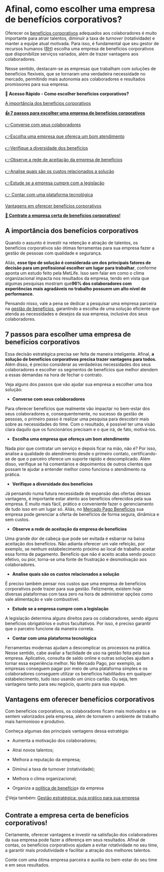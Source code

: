 # Afinal, como escolher uma empresa de benefícios corporativos?

Oferecer os [benefícios corporativos](https://meubolso.mercadopago.com.br/beneficios-corporativos-bem-estar-colaborador) adequados aos colaboradores é muito importante para atrair talentos, diminuir a taxa de *turnover* (rotatividade) e manter a equipe atual motivada. Para isso, é fundamental que seu gestor de recursos humanos ([RH](https://meubolso.mercadopago.com.br/tendencias-de-rh)) escolha uma empresa de benefícios corporativos que disponibilize serviços variados, além de trazer vantagens aos colaboradores.

Nesse sentido, destacam-se as empresas que trabalham com soluções de benefícios flexíveis, que se tornaram uma verdadeira necessidade no mercado, permitindo mais autonomia aos colaboradores e resultados promissores para sua empresa.

**💙 Acesso Rápido - Como escolher benefícios corporativos?**

[A importância dos benefícios corporativos](#A)

**[👍 7 passos para escolher uma empresa de benefícios corporativos](#B)**

[](#C)[👉](#I)[Converse com seus colaboradores](#C)

[](#D)[👉](#I)[Escolha uma empresa que ofereça um bom atendimento](#D)

[](#E)[👉](#I)[Verifique a diversidade dos benefícios](#E)

[](#F)[👉](#I)[Observe a rede de aceitação da empresa de benefícios](#F)

[](#G)[👉](#I)[Analise quais são os custos relacionados a solução](#G)

[](#H)[👉](#I)[Estude se a empresa cumpre com a legislação](#H)

[👉 Contar com uma plataforma tecnológica](#I)

[Vantagens em oferecer benefícios corporativos](#J)

**[💙 Contrate a empresa certa de benefícios corporativos!](#L)**

[](#)
## **A importância dos benefícios corporativos**

Quando o assunto é investir na retenção e atração de talentos, os benefícios corporativos são ótimas ferramentas para sua empresa fazer a gestão de pessoas com qualidade e segurança.

Aliás, **esse tipo de solução é considerada um dos principais fatores de decisão para um profissional escolher um lugar para trabalhar**, conforme aponta um estudo feito pela MetLife. Isso sem falar em como o clima organizacional impacta nos resultados da empresa, tendo em vista que algumas pesquisas mostram que**96% dos colaboradores com experiências mais agradáveis no trabalho possuem um alto nível de performance.**

Pensando nisso, vale a pena se dedicar a pesquisar uma empresa parceira na [gestão de benefícios](https://meubolso.mercadopago.com.br/gestao-de-beneficios), garantindo a escolha de uma solução eficiente que atenda as necessidades e desejos da sua empresa, inclusive dos seus colaboradores.

[](#)
## **7 passos para escolher uma empresa de benefícios corporativos**

Essa decisão estratégica precisa ser feita de maneira inteligente. Afinal, **a solução de benefícios corporativos precisa trazer vantagens para todos.** Além disso, é preciso considerar as verdadeiras necessidades dos seus colaboradores e escolher os segmentos de benefícios que melhor atendem a essas demandas na hora de fechar o contrato.

Veja alguns dos passos que vão ajudar sua empresa a escolher uma boa solução:

[](#)

- **Converse com seus colaboradores** 

Para oferecer benefícios que realmente vão impactar no bem-estar dos seus colaboradores e, consequentemente, no sucesso da gestão de pessoas, o primeiro passo é realizar uma pesquisa para descobrir mais sobre as necessidades do time. Com o resultado, é possível ter uma visão clara daquilo que os funcionários precisam e o que irá, de fato, motivá-los.

[](#)

- **Escolha uma empresa que ofereça um bom atendimento**

Nada pior que contratar um serviço e depois ficar na mão, não é? Por isso, analise a qualidade do atendimento desde o primeiro contato, certificando-se de que o parceiro oferece um suporte rápido e descomplicado. Além disso, verifique se há comentários e depoimentos de outros clientes que possam te ajudar a entender melhor como funciona o atendimento na prática.

[](#)

- **Verifique a diversidade dos benefícios**

Já pensando numa futura necessidade de expansão das ofertas dessas vantagens, é importante estar atento aos benefícios oferecidos pela sua empresa. É muito mais fácil, prático e conveniente fazer o gerenciamento de tudo isso em um lugar só. Aliás, no [Mercado Pago Benefícios](https://conteudo.mercadopago.com.br/o-que-oferecer-com-mercado-pago-beneficios) sua empresa pode gerenciar a oferta de benefícios de forma segura, dinâmica e sem custos.

[](#)

- **Observe a rede de aceitação da empresa de benefícios** 

Uma grande dor de cabeça que pode ser evitada é esbarrar na baixa aceitação dos benefícios. Não adianta oferecer um vale refeição, por exemplo, se nenhum estabelecimento próximo ao local de trabalho aceitar essa forma de pagamento. Benefício que não é aceito acaba sendo pouco efetivo, ou pior, torna-se uma fonte de frustração e desmotivação aos colaboradores.

[](#)

- **Analise quais são os custos relacionados a solução**

É preciso também pensar nos custos que uma empresa de benefícios corporativos pode trazer para sua gestão. Felizmente, existem hoje diversas plataformas com taxa zero na hora de administrar opções como vale alimentação e vale combustível.

[](#)

- **Estude se a empresa cumpre com a legislação**

A legislação determina alguns direitos para os colaboradores, sendo alguns benefícios obrigatórios e outros facultativos. Por isso, é preciso garantir que o parceiro funcione da maneira correta.

[](#)

- **Contar com uma plataforma tecnológica**

Ferramentas modernas ajudam a descomplicar os processos na prática. Nesse sentido, cabe avaliar a facilidade de uso na gestão feita pela sua empresa. Aplicativo, consulta de saldo online e outras soluções ajudam a tornar essa experiência melhor. No Mercado Pago, por exemplo, as empresas conseguem pagar por meio de uma plataforma simples e os colaboradores conseguem utilizar os benefícios habilitados em qualquer estabelecimento, tudo isso usando um único cartão. Ou seja, tem vantagens tanto para seu negócio, quanto para sua equipe.

[](#)
## **Vantagens em oferecer benefícios corporativos**

Com benefícios corporativos, os colaboradores ficam mais motivados e se sentem valorizados pela empresa, além de tornarem o ambiente de trabalho mais harmonioso e produtivo.

Conheça algumas das principais vantagens dessa estratégia:

- Aumenta a motivação dos colaboradores;

- Atrai novos talentos;

- Melhora a reputação da empresa;

- Diminui a taxa de turnover (rotatividade);

- Melhora o clima organizacional;

- Organiza a [política de benefício](https://meubolso.mercadopago.com.br/politica-de-beneficios)s da empresa

☝️Veja também: [Gestão estratégica: guia prático para sua empresa](https://meubolso.mercadopago.com.br/guia-pratico-gestao-estrategica)

[](#)
## **Contrate a empresa certa de benefícios corporativos!**

Certamente, oferecer vantagens e investir na satisfação dos colaboradores da sua empresa pode fazer a diferença em seus resultados. Afinal de contas, os benefícios corporativos ajudam a evitar rotatividade no seu time, a garantir mais produtividade e facilitar a atração dos melhores talentos.

Conte com uma ótima empresa parceira e auxilia no bem-estar do seu time e em seus resultados.